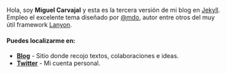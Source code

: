Hola, soy **Miguel Carvajal** y esta es la tercera versión de mi blog en [Jekyll](http://jekyllrb.com). Empleo el excelente tema diseñado por [@mdo](https://github.com/mdo), autor entre otros del muy útil framework [Lanyon](http://lanyon.getpoole.com/).

#### Puedes localizarme en:
* **[Blog](http://miguelcarvajal.es)** - Sitio donde recojo textos, colaboraciones e ideas.
* **[Twitter](http://twitter.com/sintomatico)** - Mi cuenta personal.